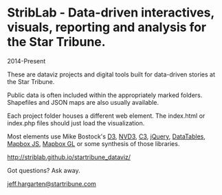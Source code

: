 # StribLab - Data-driven interactives, visuals, reporting and analysis for the Star Tribune.

2014-Present

These are dataviz projects and digital tools built for data-driven stories at the Star Tribune.

Public data is often included within the appropriately marked folders. Shapefiles and JSON maps are also usually available.

Each project folder houses a different web element. The index.html or index.php files should just load the visualization.

Most elements use Mike Bostock's [D3](https://github.com/mbostock/d3), [NVD3](http://nvd3.org/), [C3](https://github.com/masayuki0812/c3), [jQuery](https://github.com/jquery/jquery), [DataTables](https://www.datatables.net/), [Mapbox JS](https://www.mapbox.com/mapbox.js/api/v2.2.2/), [Mapbox GL](https://www.mapbox.com/mapbox-gl-js/api/) or some synthesis of those libraries.

http://striblab.github.io/startribune_dataviz/

Got questions? Ask away. 

jeff.hargarten@startribune.com
